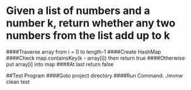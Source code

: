 # Given a list of numbers and a number k, return whether any two numbers from the list add up to k

####Traverse array from i = 0 to length-1
####Create HashMap
####Check map.containsKey(k - array[i]) then return true
####Otherwise put array[i] into map
####At last return false


##Test Program
####Goto project directory
####Run Command: ./mvnw clean test